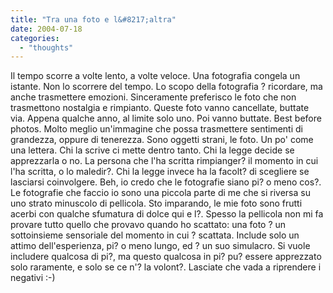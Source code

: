 ```yaml
---
title: "Tra una foto e l&#8217;altra"
date: 2004-07-18
categories: 
  - "thoughts"
---
```


Il tempo scorre a volte lento, a volte veloce. Una fotografia congela un istante. Non lo scorrere del tempo. Lo scopo della fotografia ? ricordare, ma anche trasmettere emozioni. Sinceramente preferisco le foto che non trasmettono nostalgia e rimpianto. Queste foto vanno cancellate, buttate via. Appena qualche anno, al limite solo uno. Poi vanno buttate. Best before photos. Molto meglio un'immagine che possa trasmettere sentimenti di grandezza, oppure di tenerezza. Sono oggetti strani, le foto. Un po' come una lettera. Chi la scrive ci mette dentro tanto. Chi la legge decide se apprezzarla o no. La persona che l'ha scritta rimpianger? il momento in cui l'ha scritta, o lo maledir?. Chi la legge invece ha la facolt? di scegliere se lasciarsi coinvolgere. Beh, io credo che le fotografie siano pi? o meno cos?. Le fotografie che faccio io sono una piccola parte di me che si riversa su uno strato minuscolo di pellicola. Sto imparando, le mie foto sono frutti acerbi con qualche sfumatura di dolce qui e l?. Spesso la pellicola non mi fa provare tutto quello che provavo quando ho scattato: una foto ? un sottoinsieme sensoriale del momento in cui ? scattata. Include solo un attimo dell'esperienza, pi? o meno lungo, ed ? un suo simulacro. Si vuole includere qualcosa di pi?, ma questo qualcosa in pi? pu? essere apprezzato solo raramente, e solo se ce n'? la volont?. Lasciate che vada a riprendere i negativi :-)
